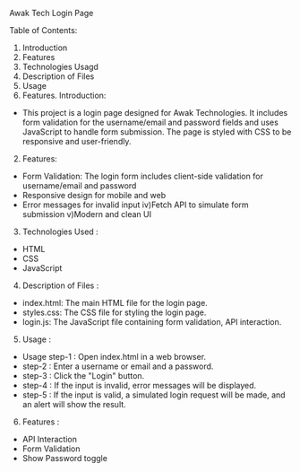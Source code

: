 Awak Tech Login Page

Table of Contents: 

1. Introduction 
2. Features 
3. Technologies Usagd 
4. Description of Files
5. Usage
6. Features.
                                                                                                                                                                                       Introduction:
 - This project is a login page designed for Awak Technologies. It includes form validation for the username/email and password fields
  and uses JavaScript to handle form submission. The page is styled with CSS to be responsive and user-friendly.

2. Features:
   
- Form Validation: The login form includes client-side validation for username/email and password
- Responsive design for mobile and web 
- Error messages for invalid input iv)Fetch API to simulate form submission v)Modern and clean UI

3. Technologies Used :

- HTML
- CSS
- JavaScript

4. Description of Files :

- index.html: The main HTML file for the login page.
- styles.css: The CSS file for styling the login page.
- login.js: The JavaScript file containing form validation, API interaction.

 5. Usage :

- Usage step-1 : Open index.html in a web browser.
- step-2 : Enter a username or email and a password.
- step-3 : Click the "Login" button.
- step-4 : If the input is invalid, error messages will be displayed.
- step-5 : If the input is valid, a simulated login request will be made, and an alert will show the result. 

6. Features :
 - API Interaction
 - Form Validation
 - Show Password toggle




